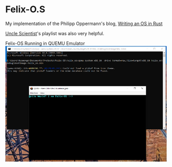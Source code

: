 # Felix-O.S
My implementation of the Philipp Oppermann's blog, [Writing an OS in Rust](https://os.phil-opp.com/)

[Uncle Scientist](https://www.youtube.com/playlist?list=PLib6-zlkjfXkdCjQgrZhmfJOWBk_C2FTY)'s playlist was also very helpful.

Felix-OS Running in QUEMU Emulator
<img src="felix-os running.PNG" alt="Felix-OS Running in QUEMU Emulator"/>
